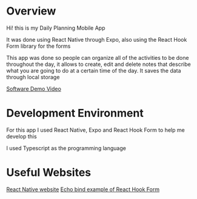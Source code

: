 # Overview

Hi! this is my Daily Planning Mobile App

It was done using React Native through Expo, also using the React Hook Form library for the forms

This app was done so people can organize all of the activities to be done throughout the day, it allows to create,
edit and delete notes that describe what you are going to do at a certain time of the day. It saves the data through
local storage

[Software Demo Video](https://youtu.be/v8qaZdItUfw)

# Development Environment

For this app I used React Native, Expo and React Hook Form to help me develop this

I used Typescript as the programming language

# Useful Websites

[React Native website](https://reactnative.dev/)
[Echo bind example of React Hook Form](https://echobind.com/post/react-hook-form-for-react-native)